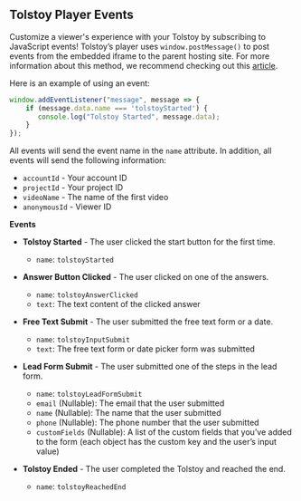 ## Tolstoy Player Events

Customize a viewer's experience with your Tolstoy by subscribing to JavaScript events! Tolstoy’s player uses `window.postMessage()` to post events from the embedded iframe to the parent hosting site. For more information about this method, we recommend checking out this [article](https://developer.mozilla.org/en-US/docs/Web/API/Window/postMessage).

Here is an example of using an event:

```javascript
window.addEventListener("message", message => {
    if (message.data.name === 'tolstoyStarted') {
       console.log("Tolstoy Started", message.data);
    }
});
```

All events will send the event name in the `name` attribute. In addition, all events will send the following information:

- `accountId` - Your account ID
- `projectId` - Your project ID
- `videoName` - The name of the first video
- `anonymousId` - Viewer ID

**Events**

- **Tolstoy Started** - The user clicked the start button for the first time.
  - `name`: `tolstoyStarted`

- **Answer Button Clicked** - The user clicked on one of the answers.
  - `name`: `tolstoyAnswerClicked`
  - `text`: The text content of the clicked answer

- **Free Text Submit** - The user submitted the free text form or a date.
  - `name`: `tolstoyInputSubmit`
  - `text`: The free text form or date picker form was submitted

- **Lead Form Submit** - The user submitted one of the steps in the lead form.
  - `name`: `tolstoyLeadFormSubmit`
  - `email` (Nullable): The email that the user submitted
  - `name` (Nullable): The name that the user submitted
  - `phone` (Nullable): The phone number that the user submitted
  - `customFields` (Nullable): A list of the custom fields that you’ve added to the form (each object has the custom key and the user’s input value)

- **Tolstoy Ended** - The user completed the Tolstoy and reached the end.
  - `name`: `tolstoyReachedEnd`